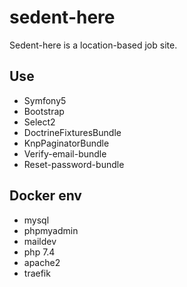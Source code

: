 # sedent-here

Sedent-here is a location-based job site.

## Use

* Symfony5
* Bootstrap
* Select2
* DoctrineFixturesBundle
* KnpPaginatorBundle
* Verify-email-bundle
* Reset-password-bundle

## Docker env

* mysql
* phpmyadmin
* maildev
* php 7.4
* apache2
* traefik